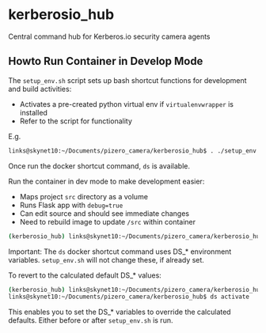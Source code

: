 # kerberosio_hub
Central command hub for Kerberos.io security camera agents

## Howto Run Container in Develop Mode

The ```setup_env.sh``` script sets up bash shortcut functions for development and build activities:
* Activates a pre-created python virtual env if ```virtualenvwrapper``` is installed
* Refer to the script for functionality

E.g.

```bash
links@skynet10:~/Documents/pizero_camera/kerberosio_hub$ . ./setup_env.sh
```
Once run the docker shortcut command, ```ds``` is available.

Run the container in dev mode to make development easier:
* Maps project ```src``` directory as a volume
* Runs Flask app with ```debug=true```
* Can edit source and should see immediate changes
* Need to rebuild image to update ```/src``` within container

```bash
(kerberosio_hub) links@skynet10:~/Documents/pizero_camera/kerberosio_hub$ ds devrun
```

Important: The ```ds``` docker shortcut command uses DS_* environment variables. ```setup_env.sh``` will not change these, if already set.

To revert to the calculated default DS_* values:

```bash
(kerberosio_hub) links@skynet10:~/Documents/pizero_camera/kerberosio_hub$ ds deactivate
links@skynet10:~/Documents/pizero_camera/kerberosio_hub$ ds activate
```

This enables you to set the DS_* variables to override the calculated defaults. Either before or after ```setup_env.sh``` is run. 